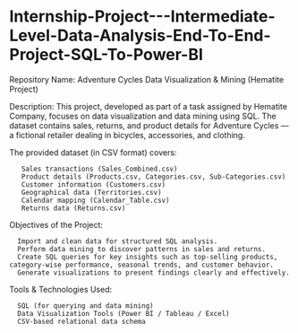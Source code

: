 # Internship-Project---Intermediate-Level-Data-Analysis-End-To-End-Project-SQL-To-Power-BI
Repository Name: Adventure Cycles Data Visualization & Mining (Hematite Project)

Description:
This project, developed as part of a task assigned by Hematite Company, focuses on data visualization and data mining using SQL. The dataset contains sales, returns, and product details for Adventure Cycles — a fictional retailer dealing in bicycles, accessories, and clothing.

The provided dataset (in CSV format) covers:

       Sales transactions (Sales_Combined.csv)
       Product details (Products.csv, Categories.csv, Sub-Categories.csv)
       Customer information (Customers.csv)
       Geographical data (Territories.csv)
       Calendar mapping (Calendar_Table.csv)
       Returns data (Returns.csv)
  
Objectives of the Project:
      
      Import and clean data for structured SQL analysis.
      Perform data mining to discover patterns in sales and returns.
      Create SQL queries for key insights such as top-selling products, category-wise performance, seasonal trends, and customer behavior.
      Generate visualizations to present findings clearly and effectively.

Tools & Technologies Used:

      SQL (for querying and data mining)
      Data Visualization Tools (Power BI / Tableau / Excel)
      CSV-based relational data schema
